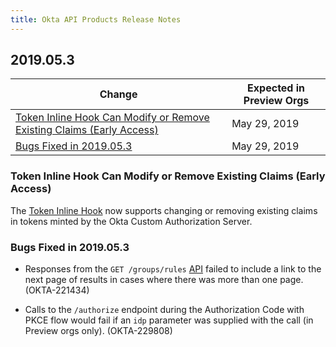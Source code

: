```yaml
---
title: Okta API Products Release Notes
---
```


## 2019.05.3

| Change                                                                                                                                        | Expected in Preview Orgs |
|-----------------------------------------------------------------------------------------------------------------------------------------------|--------------------------|
| [Token Inline Hook Can Modify or Remove Existing Claims (Early Access)](#token-inline-hook-can-modify-or-remove-existing-claims-early-access) | May 29, 2019             |
| [Bugs Fixed in 2019.05.3](#bugs-fixed-in-2019-05-3)                                                                                           | May 29, 2019             |

### Token Inline Hook Can Modify or Remove Existing Claims (Early Access)

The [Token Inline Hook](/use_cases/inline_hooks/token_hook/token_hook/) now supports changing or removing existing claims in tokens minted by the Okta Custom Authorization Server. <!-- (OKTA-218305) -->

### Bugs Fixed in 2019.05.3

* Responses from the `GET /groups/rules` [API](/docs/api/resources/groups/#list-group-rules) failed to include a link to the next page of results in cases where there was more than one page. (OKTA-221434)

* Calls to the `/authorize` endpoint during the Authorization Code with PKCE flow would fail if an `idp` parameter was supplied with the call (in Preview orgs only). (OKTA-229808)

